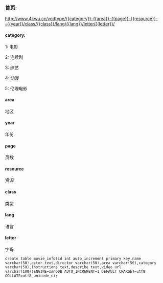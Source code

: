 ### 首页:

http://www.4kwu.cc/vodtype/{{category}}-{{area}}-{{page}}-{{resource}}--{{year}}/class/{{class}}/lang/{{lang}}/letter/{{letter}}/

#### category:

1: 电影

2: 连续剧

3: 综艺

4: 动漫

5: 伦理电影

#### area

地区

#### year

年份

#### page

页数

#### resource

资源

#### class

类型

#### lang

语言

#### letter

字母





```
create table movie_info(id int auto_increment primary key,name varchar(50),actor text,director varchar(50),area varchar(50),category varchar(50),instructions text,describe text,video_url varchar(100))ENGINE=InnoDB AUTO_INCREMENT=1 DEFAULT CHARSET=utf8 COLLATE=utf8_unicode_ci;
```



